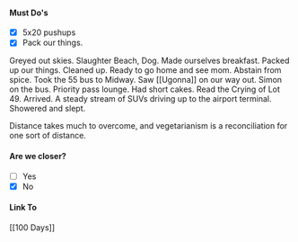 #### Must Do's
- [x] 5x20 pushups
- [x] Pack our things.

Greyed out skies. Slaughter Beach, Dog. Made ourselves breakfast. Packed up our things. Cleaned up. Ready to go home and see mom. Abstain from spice. Took the 55 bus to Midway. Saw [[Ugonna]] on our way out. Simon on the bus. Priority pass lounge. Had short cakes. Read the Crying of Lot 49. Arrived. A steady stream of SUVs driving up to the airport terminal. Showered and slept.

Distance takes much to overcome, and vegetarianism is a reconciliation for one sort of distance.
#### Are we closer?
- [ ] Yes
- [x] No
#### Link To
[[100 Days]]
